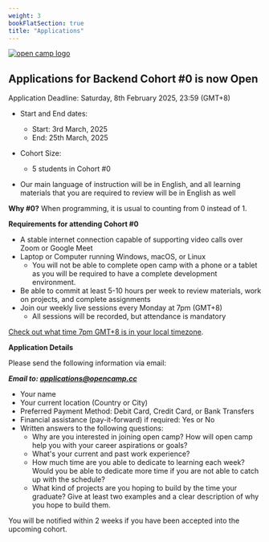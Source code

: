 ```yaml
---
weight: 3
bookFlatSection: true
title: "Applications"
---
```


[![open camp logo](/logo.png)](/)

## Applications for Backend Cohort #0 is now Open

Application Deadline: Saturday, 8th February 2025, 23:59 (GMT+8)

- Start and End dates:
    - Start: 3rd March, 2025
    - End: 25th March, 2025
- Cohort Size:
    - 5 students in Cohort #0

- Our main language of instruction will be in English, and all learning materials that you are required to review will be in English as well


__Why #0?__ When programming, it is usual to counting from 0 instead of 1.


**Requirements for attending Cohort #0**

- A stable internet connection capable of supporting video calls over Zoom or Google Meet
- Laptop or Computer running Windows, macOS, or Linux
    - You will not be able to complete open camp with a phone or a tablet as you will be required to have a complete development environment.
- Be able to commit at least 5-10 hours per week to review materials, work on projects, and complete assignments
- Join our weekly live sessions every Monday at 7pm (GMT+8)
    - All sessions will be recorded, but attendance is mandatory

[Check out what time 7pm GMT+8 is in your local timezone](https://www.timeanddate.com/worldclock/converter.html?iso=20240108T110000&p1=236&p2=179&p3=95&p4=224).

**Application Details**

Please send the following information via email:

***Email to: applications@opencamp.cc***

- Your name
- Your current location (Country or City)
- Preferred Payment Method: Debit Card, Credit Card, or Bank Transfers
- Financial assistance (pay-it-forward) if required: Yes or No
- Written answers to the following questions:
    - Why are you interested in joining open camp? How will open camp help you with your career aspirations or goals?
    - What's your current and past work experience?
    - How much time are you able to dedicate to learning each week? Would you be able to dedicate more time if you are not able to catch up with the schedule?
    - What kind of projects are you hoping to build by the time your graduate? Give at least two examples and a clear description of why you hope to build them.

You will be notified within 2 weeks if you have been accepted into the upcoming cohort.


